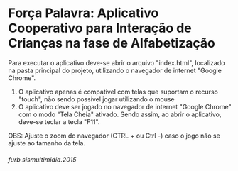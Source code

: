 # Força Palavra: Aplicativo Cooperativo para Interação de Crianças  na fase de Alfabetização

Para executar o aplicativo deve-se abrir o arquivo "index.html", localizado na pasta principal do projeto, utilizando o navegador de internet "Google Chrome".

1. O aplicativo apenas é compatível com telas que suportam o recurso "touch", não sendo possível jogar utilizando o mouse
2. O aplicativo deve ser jogado no navegador de internet "Google Chrome" com o modo "Tela Cheia" ativado. Sendo assim, ao abrir o aplicativo, deve-se teclar a tecla "F11".
 
OBS: Ajuste o zoom do navegador (CTRL + ou Ctrl -) caso o jogo não se ajuste ao tamanho da tela.

###### furb.sismultimidia.2015
